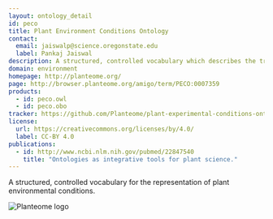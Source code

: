 ```yaml
---
layout: ontology_detail
id: peco
title: Plant Environment Conditions Ontology
contact:
  email: jaiswalp@science.oregonstate.edu
  label: Pankaj Jaiswal
description: A structured, controlled vocabulary which describes the treatments, growing conditions, and/or study types used in plant biology experiments.
domain: environment
homepage: http://planteome.org/
page: http://browser.planteome.org/amigo/term/PECO:0007359
products:
  - id: peco.owl
  - id: peco.obo
tracker: https://github.com/Planteome/plant-experimental-conditions-ontology/issues
license:
  url: https://creativecommons.org/licenses/by/4.0/
  label: CC-BY 4.0
publications:
  - id: http://www.ncbi.nlm.nih.gov/pubmed/22847540
    title: "Ontologies as integrative tools for plant science."
---
```


A structured, controlled vocabulary for the representation of plant environmental conditions.

<img alt="Planteome logo" src="http://planteome.org/sites/default/files/garland_logo.PNG"/>
